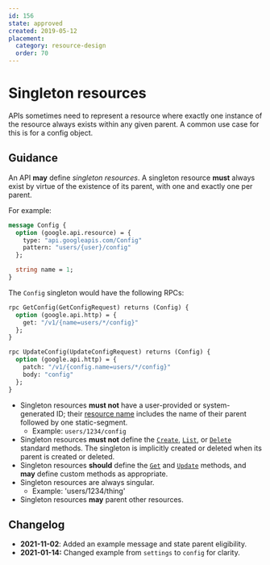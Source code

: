 ```yaml
---
id: 156
state: approved
created: 2019-05-12
placement:
  category: resource-design
  order: 70
---
```


# Singleton resources

APIs sometimes need to represent a resource where exactly one instance of the
resource always exists within any given parent. A common use case for this is
for a config object.

## Guidance

An API **may** define _singleton resources_. A singleton resource **must**
always exist by virtue of the existence of its parent, with one and exactly one
per parent.

For example:
```proto
message Config {
  option (google.api.resource) = {
    type: "api.googleapis.com/Config"
    pattern: "users/{user}/config"
  };

  string name = 1;
}
```

The `Config` singleton would have the following RPCs:
```proto
rpc GetConfig(GetConfigRequest) returns (Config) {
  option (google.api.http) = {
    get: "/v1/{name=users/*/config}"
  };
}

rpc UpdateConfig(UpdateConfigRequest) returns (Config) {
  option (google.api.http) = {
    patch: "/v1/{config.name=users/*/config}"
    body: "config"
  };
}
```

- Singleton resources **must not** have a user-provided or system-generated ID;
  their [resource name][aip-122] includes the name of their parent followed by
  one static-segment.
  - Example: `users/1234/config`
- Singleton resources **must not** define the [`Create`][aip-133],
  [`List`][aip-132], or [`Delete`][aip-135] standard methods. The singleton is
  implicitly created or deleted when its parent is created or deleted.
- Singleton resources **should** define the [`Get`][aip-131] and
  [`Update`][aip-134] methods, and **may** define custom methods as
  appropriate.
- Singleton resources are always singular.
  - Example: 'users/1234/thing'
- Singleton resources **may** parent other resources.

## Changelog

- **2021-11-02**: Added an example message and state parent eligibility.
- **2021-01-14:** Changed example from `settings` to `config` for clarity.

[aip-122]: ./0122.md
[aip-131]: ./0131.md
[aip-132]: ./0132.md
[aip-133]: ./0133.md
[aip-134]: ./0134.md
[aip-135]: ./0135.md
